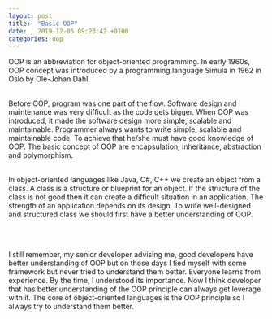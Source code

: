 ```yaml
---
layout: post    
title:  "Basic OOP"
date:   2019-12-06 09:23:42 +0100
categories: oop
---
```


OOP is an abbreviation for object-oriented programming. In early 1960s, OOP concept was introduced by 
a programming language Simula in 1962 in Oslo by Ole-Johan Dahl. 
<br/><br/>

Before OOP, program was one part of the flow.  Software design and maintenance was very difficult as the code gets bigger. 
When OOP was introduced, it made the software design more simple, scalable and maintainable. Programmer always wants to write simple, 
scalable and maintainable code. To achieve that he/she must have good knowledge of OOP.
The basic concept of OOP are encapsulation, inheritance, abstraction and polymorphism.
<br/><br/>

 In object-oriented languages like Java, C#, C++ we create an object from a class. A class is a structure or blueprint for an object. 
 If the structure of the class is not good then it can create a difficult situation in an application. The strength of an application 
 depends on its design. To write well-designed and structured class we should first have a better understanding of OOP. 

<br/><br/>

 I still remember, my senior developer advising me, good developers have better understanding of OOP but on those days I
 tied myself with some framework but never tried to understand them better. Everyone learns from experience. By the time, I understood
 its importance. Now I think developer that has better understanding of the OOP principle can always get leverage with it. 
 The core of object-oriented languages is the OOP principle so I always try to understand them better.



